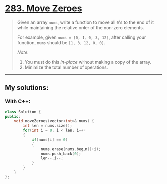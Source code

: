 [283. Move Zeroes](https://leetcode.com/problems/move-zeroes/)
==================
>Given an array `nums`, write a function to move all `0`'s to the end of it while maintaining the relative order of the non-zero elements.
>
>For example, given `nums = [0, 1, 0, 3, 12]`, after calling your function, `nums` should be `[1, 3, 12, 0, 0]`.
>
><em>Note</em>:
>
>   1. You must do this <em>in-place</em> without making a copy of the array.
>   2. Minimize the total number of operations.

-----------
## My solutions:
### With C++:

```C++
class Solution {
public:
    void moveZeroes(vector<int>& nums) {
        int len = nums.size();
        for(int i = 0; i < len; i++)
        {
            if(nums[i] == 0)
            {
                nums.erase(nums.begin()+i);
                nums.push_back(0);
                len--,i--;
            }
        }
    }
};
```